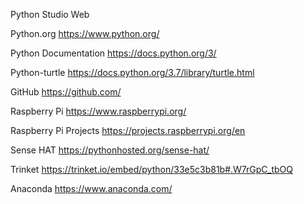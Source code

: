 Python Studio Web


Python.org 
 https://www.python.org/

Python Documentation 
https://docs.python.org/3/

Python-turtle
https://docs.python.org/3.7/library/turtle.html

GitHub
https://github.com/

Raspberry Pi
https://www.raspberrypi.org/

Raspberry Pi Projects
https://projects.raspberrypi.org/en

Sense HAT
https://pythonhosted.org/sense-hat/

Trinket
https://trinket.io/embed/python/33e5c3b81b#.W7rGpC_tbOQ

Anaconda
https://www.anaconda.com/
